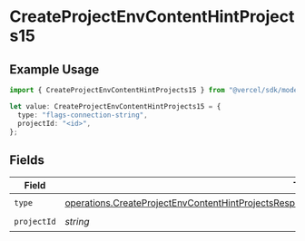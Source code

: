 # CreateProjectEnvContentHintProjects15

## Example Usage

```typescript
import { CreateProjectEnvContentHintProjects15 } from "@vercel/sdk/models/operations/createprojectenv.js";

let value: CreateProjectEnvContentHintProjects15 = {
  type: "flags-connection-string",
  projectId: "<id>",
};
```

## Fields

| Field                                                                                                                                                                                                                    | Type                                                                                                                                                                                                                     | Required                                                                                                                                                                                                                 | Description                                                                                                                                                                                                              |
| ------------------------------------------------------------------------------------------------------------------------------------------------------------------------------------------------------------------------ | ------------------------------------------------------------------------------------------------------------------------------------------------------------------------------------------------------------------------ | ------------------------------------------------------------------------------------------------------------------------------------------------------------------------------------------------------------------------ | ------------------------------------------------------------------------------------------------------------------------------------------------------------------------------------------------------------------------ |
| `type`                                                                                                                                                                                                                   | [operations.CreateProjectEnvContentHintProjectsResponse201ApplicationJSONResponseBodyCreated215Type](../../models/operations/createprojectenvcontenthintprojectsresponse201applicationjsonresponsebodycreated215type.md) | :heavy_check_mark:                                                                                                                                                                                                       | N/A                                                                                                                                                                                                                      |
| `projectId`                                                                                                                                                                                                              | *string*                                                                                                                                                                                                                 | :heavy_check_mark:                                                                                                                                                                                                       | N/A                                                                                                                                                                                                                      |